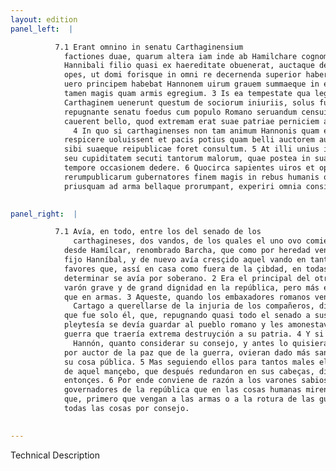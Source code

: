 ```yaml
---
layout: edition
panel_left:  |

          7.1 Erant omnino in senatu Carthaginensium
            factiones duae, quarum altera iam inde ab Hamilchare cognomento barcha intitium trahens
            Hannibali filio quasi ex haereditate obuenerat, auctaque deinceps in tantas creuerat
            opes, ut domi forisque in omni re decernenda superior haberetur. 2 Altera
            uero principem habebat Hannonem uirum grauem summaeque in ea republica dignitatis, toga
            tamen magis quam armis egregium. 3 Is ea tempestate qua legati Romanorum
            Carthaginem uenerunt questum de sociorum iniuriis, solus fuisse traditur, qui omni prope
            repugnante senatu foedus cum populo Romano seruandum censuit monuitque, ut ab eo
            cauerent bello, quod extremam erat suae patriae perniciem allaturum.
              4 In quo si carthaginenses non tam animum Hannonis quam eius consilium
            respicere uoluissent et pacis potius quam belli auctorem audiendum censuissent, sanctius
            sibi suaeque reipublicae foret consultum. 5 At illi unius iuuenis seu furorem
            seu cupiditatem secuti tantorum malorum, quae postea in sua capita redundarunt, ex eo
            tempore occasionem dedere. 6 Quocirca sapientes uiros et optimos
            rerumpublicarum gubernatores finem magis in rebus humanis quam initium spectari, et
            priusquam ad arma bellaque prorumpant, experiri omnia consilio decet.
        

panel_right:  |

          7.1 Avía, en todo, entre los del senado de los
              carthagineses, dos vandos, de los quales el uno ovo comienço
            desde Hamílcar, renombrado Barcha, que como por heredad veniera al
            fijo Hanníbal, y de nuevo avía cresçido aquel vando en tantos
            favores que, assí en casa como fuera de la çibdad, en todas las cosas que se avían de
            determinar se avía por soberano. 2 Era el principal del otro vando Hanno,
            varón grave y de grand dignidad en la república, pero más egregio o señalado en la toga
            que en armas. 3 Aqueste, quando los embaxadores romanos venieron a
              Cartago a querellarse de la injuria de los compañeros, dizen
            que fue solo él, que, repugnando quasi todo el senado a sus dichos, juzgava que la
            pleytesía se devía guardar al pueblo romano y les amonestava que se guardassen de la
            guerra que traería extrema destruyción a su patria. 4 Y si en esto los carthagineses quisieran mirar no solamente el ánimo de
              Hannón, quanto considerar su consejo, y antes lo quisieran oýr
            por auctor de la paz que de la guerra, ovieran dado más sancto consejo a sý mesmos y a
            su cosa pública. 5 Mas seguiendo ellos para tantos males el furor y cobdiçia
            de aquel mançebo, que después redundaron en sus cabeças, dieron a ello occasión desde
            entonçes. 6 Por ende conviene de razón a los varones sabios y muy buenos
            governadores de la república que en las cosas humanas miren más el fin qu'el comienço, y
            que, primero que vengan a las armas o a la rotura de las guerras, experimenten guiar
            todas las cosas por consejo.
        

---
```


 Technical Description 